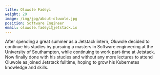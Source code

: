 ```yaml
---
title: Oluwole Fadeyi
weight: 20
image: /img/jpg/about-oluwole.jpg
position: Software Engineer
email: oluwole.fadeyi@jetstack.io
---
```


After spending a great summer as a Jetstack intern, Oluwole decided to continue his studies by pursuing a masters in Software engineering at the University of Southampton, while continuing to work part-time at Jetstack. Now finally done with his studies and without any more lectures to attend Oluwole as joined Jetstack fulltime, hoping to grow his Kubernetes knowledge and skills.
